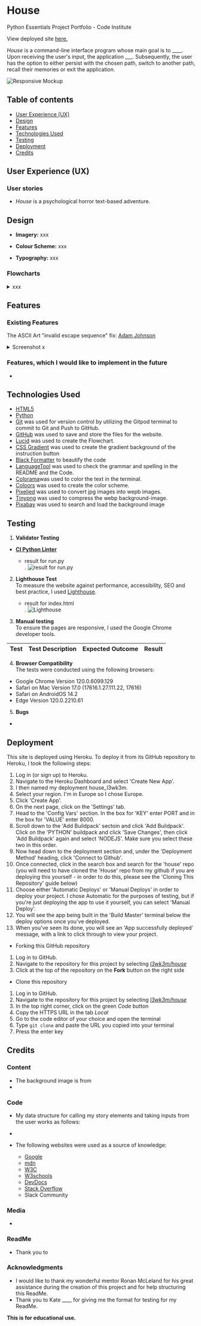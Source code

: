 # House

Python Essentials Project Portfolio - Code Institute

View deployed site [here.](https://l3wk3m.github.io/house/)

 *House* is a command-line interface program whose main goal is to ____. Upon receiving the user's input, the application ___. Subsequently, the user has the option to either persist with the chosen path, switch to another path, recall their memories or exit the application. 

![Responsive Mockup](documentation/)

## Table of contents

- [User Experience (UX)](#user-experience)
- [Design](#design)
- [Features](#features)
- [Technologies Used](#technologies-used)
- [Testing](#testing)
- [Deployment](#deployment)
- [Credits](#credits)

## User Experience (UX)

### User stories

-  *House* is a psychological horror text-based adventure. 

## Design

- **Imagery:**
  xxx
- **Colour Scheme:**
  xxx <br>

- **Typography:**
  xxx

### Flowcharts

<details>
<summary> xxx </summary>
<br>

![Flowchart](documentation/)

</details>

## Features

### Existing Features

The ASCII Art "invalid escape sequence" fix: [Adam Johnson](https://adamj.eu/tech/2022/11/04/why-does-python-deprecationwarning-invalid-escape-sequence/)


<details>
<summary> Screenshot x </summary>
<br>

![Screenshot](documentation/)
</details>

### Features, which I would like to implement in the future

- 

## Technologies Used

- [HTML5](https://en.wikipedia.org/wiki/HTML5)
- [Python](https://en.wikipedia.org/wiki/Python_(programming_language))
- [Git](https://git-scm.com/) was used for version control by utilizing the Gitpod terminal to commit to Git and Push to GitHub.
- [GitHub](https://github.com/) was used to save and store the files for the website.
- [Lucid](https://lucid.app/) was used to create the Flowchart.
- [CSS Gradient](https://cssgradient.io/) was used to create the gradient background of the instruction button
- [Black Formatter](https://marketplace.visualstudio.com/items?itemName=ms-python.black-formatter) to beautify the code
- [LanguageTool](https://languagetool.org/) was used to check the grammar and spelling in the README and the Code. 
- [Colorama](https://pypi.org/project/colorama/)was used to color the text in the terminal.
- [Coloors](https://coolors.co/image-picker) was used to create the color scheme.
- [Pixelied](https://pixelied.com/convert/jpg-converter/jpg-to-webp) was used to convert jpg images into wepb images.
- [Tinypng](https://tinypng.com/) was used to compress the webp background-image.
- [Pixabay](https://www.pixabay.com/de-de/) was used to search and load the background image

## Testing

1. **Validator Testing**

- **[CI Python Linter](https://pep8ci.herokuapp.com/#)**

  - result for run.py<br>
 . 
    ![result for run.py](documentation/readme/python-linter-ci-result.png)<br>
   

2. **Lighthouse Test** <br>
   To measure the website against performance, accessibility, SEO and best practice, I used [Lighthouse](url).<br>
   - result for index.html<br>
  . 
   ![Lighthouse]()

3. **Manual testing** <br>
To ensure the pages are responsive, I used the Google Chrome developer tools.

| **Test** | **Test Description** | **Expected Outcome** | **Result**|
|:---|:---|:---|:---|



4. **Browser Compatibility**<br>
  The tests were conducted using the following browsers:

- Google Chrome Version 120.0.6099.129
- Safari on Mac Version 17.0 (17616.1.27.111.22, 17616) 
- Safari on AndroidOS 14.2
- Edge Version 120.0.2210.61

5. **Bugs**

- 

## Deployment

This site is deployed using Heroku. To deploy it from its GitHub repository to Heroku, I took the following steps:
1. Log in (or sign up) to Heroku.
2. Navigate to the Heroku Dashboard and select 'Create New App'.
3. I then named my deployment house_l3wk3m.
4. Select your region. I'm in Europe so I chose Europe.
5. Click 'Create App'.
6. On the next page, click on the 'Settings' tab.
7. Head to the 'Config Vars' section. In the box for 'KEY' enter PORT and in the box for 'VALUE' enter 8000.
8. Scroll down to the 'Add Buildpack' sectoin and click 'Add Buildpack'. Click on the 'PYTHON' buildpack and click 'Save Changes', then click 'Add Buildpack' again and select 'NODEJS'. Make sure you select these two in this order.
9. Now head down to the deployment section and, under the 'Deployment Method' heading, click 'Connect to Github'.
10. Once connected, click in the search box and search for the 'house' repo (you will need to have cloned the 'House' repo from my github if you are deploying this yourself - in order to do this, please see the 'Cloning This Repository' guide below)
11. Choose either 'Automatic Deploys' or 'Manual Deploys' in order to deploy your project. I chose Automatic for the purposes of testing, but if you're just deploying the app to use it yourself, you can select 'Manual Deploy'.
12. You will see the app being built in the 'Build Master' terminal below the deploy options once you've deployed.
13. When you've seen its done, you will see an 'App successfully deployed' message, with a link to click through to view your project.


- Forking this GitHub repository
1.  Log in to GitHub.
2.  Navigate to the repository for this project by selecting [*l3wk3m/house*](https://github.com/l3wk3m/house)
3. Click at the top of the repository on the **Fork** button on the right side

- Clone this repository
1.  Log in to GitHub.
2.  Navigate to the repository for this project by selecting [*l3wk3m/house*](https://github.com/l3wk3m/house)
3. In the top right corner, click on the green *Code* button
4. Copy the HTTPS URL in the tab *Local*
5. Go to the code editor of your choice and open the terminal
5. Type `git clone` and paste the URL you copied into your terminal
6. Press the enter key

## Credits

### Content

- The background image is from 
- 

### Code

- My data structure for calling my story elements and taking inputs from the user works as follows:
 
- 
- The following websites were used as a source of knowledge: <br>
  - [Google](www.google.com)
  - [mdn](https://developer.mozilla.org/en-US/)
  - [W3C](https://www.w3.org/)
  - [W3schools](https://www.w3schools.com/)
  - [DevDocs](https://devdocs.io/)
  - [Stack Overflow](https://stackoverflow.com/)
  - Slack Community

### Media

- 

### ReadMe

- Thank you to

### Acknowledgments

- I would like to thank my wonderful mentor Ronan McLeland for his great assistance during the creation of this project and for help structuring this ReadMe.
- Thank you to Kate ____ for giving me the format for testing for my ReadMe.

**This is for educational use.**
